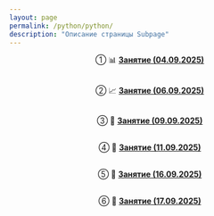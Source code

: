```yaml
---
layout: page
permalink: /python/python/
description: "Описание страницы Subpage"
---
```


<div style="text-align: center;">

① 📊 <strong><a href="https://disk.yandex.ru/d/5tPfPHnO5Y7OBA">Занятие (04.09.2025)</a></strong><br><br>

② 📈 <strong><a href="https://disk.yandex.ru/d/jOGOC36Z7qXC2g">Занятие (06.09.2025)</a></strong><br><br>

③ 🎯 <strong><a href="https://disk.yandex.ru/d/QamXavMvDDw6uw">Занятие (09.09.2025)</a></strong><br><br>

④ 🔢 <strong><a href="https://disk.yandex.ru/d/UgY3VgRyJINFtg">Занятие (11.09.2025)</a></strong><br><br>

⑤ 📐 <strong><a href="https://disk.yandex.ru/d/bq9mGcMPbkfVqw">Занятие (16.09.2025)</a></strong><br><br>

⑥ 🧮 <strong><a href="https://disk.yandex.ru/d/sRB6AqKz5Z_xMA">Занятие (17.09.2025)</a></strong>

</div>